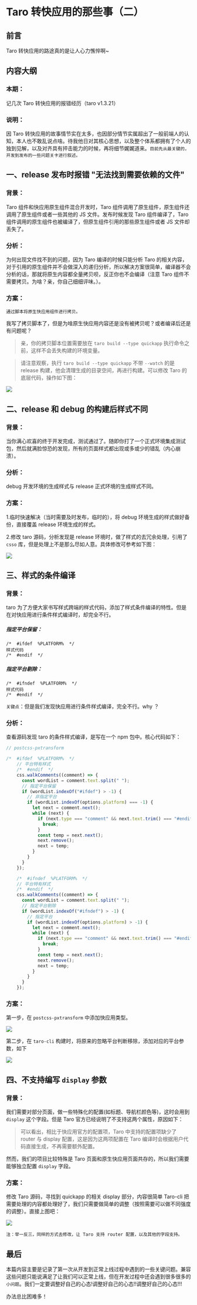 # Taro 转快应用的那些事（二）

## 前言

Taro 转快应用的路途真的是让人心力憔悴啊~

## 内容大纲

### 本期：

记几次 Taro 转快应用的报错经历（taro v1.3.21）

### 说明：

因 Taro 转快应用的故事情节实在太多，也因部分情节实属超出了一般前端人的认知，本人也不敢乱说点啥。待我他日对其核心思想，以及整个体系都拥有了个人的独到见解，以及对齐具有抨击能力的时候，再将细节娓娓道来。`目前先从最关键的，开发到发布的一些问题关卡进行叙述。`

## 一、release 发布时报错 "无法找到需要依赖的文件"

### 背景：

Taro 组件和快应用原生组件混合开发时，Taro 组件调用了原生组件，原生组件还调用了原生组件或者一些其他的 JS 文件。发布时候发现 Taro 组件编译了，Taro 组件调用的原生组件也被编译了，但原生组件引用的那些原生组件或者 JS 文件却丢失了。

### 分析：

为何出现文件找不到的问题，因为 Taro 编译的时候只能分析 Taro 的相关内容，对于引用的原生组件并不会做深入的递归分析，所以解决方案很简单，编译器不会分析的话，那就将原生内容都全量拷贝呗，反正你也不会编译（注意 Taro 组件不需要拷贝。为啥？亲，你自己细细评味。）。

### 方案：

`通过脚本将原生快应用组件进行拷贝。`

我写了拷贝脚本了，但是为啥原生快应用内容还是没有被拷贝呢？或者编译后还是有问题呢？

> 亲，你的拷贝脚本位置需要放在 `taro build --type quickapp` 执行命令之前，这样不会丢失构建的环境变量。

> 请注意观察，执行 `taro build --type quickapp` 不带 `--watch` 的是 release 构建，他会清理生成的目录空间，再进行构建。可以修改 Taro 的底层代码，操作如下图：

<img src="https://dbz-images.oss-cn-beijing.aliyuncs.com/blog/%E6%9E%84%E5%BB%BA%E6%B8%85%E7%90%86.png" />

## 二、release 和 debug 的构建后样式不同

### 背景：

当你满心欢喜的终于开发完成，测试通过了。随即你打了一个正式环境集成测试包，然后就满脸惊恐的发现，所有的页面样式都出现或多或少的错乱（内心崩溃）。

### 分析：

debug 开发环境的生成样式与 release 正式环境的生成样式不同。

### 方案：

1.临时快速解决（当时需要及时发布，临时的），将 debug 环境生成的样式做好备份，直接覆盖 release 环境生成的样式。

2.修改 taro 源码，分析发现是 release 环境时，做了样式的去冗余处理，引用了 `csso` 库，但是处理上不是那么尽如人意。具体修改可参考如下图：

<img src="https://dbz-images.oss-cn-beijing.aliyuncs.com/blog/%E6%A0%B7%E5%BC%8F%E5%8E%BB%E5%86%97%E4%BD%99.png"/>

## 三、样式的条件编译

### 背景：

taro 为了方便大家书写样式跨端的样式代码，添加了样式条件编译的特性。但是在对快应用进行条件样式编译时，却完全不行。

##### 指定平台保留：

```
/*  #ifdef  %PLATFORM%  */
样式代码
/*  #endif  */
```

##### 指定平台剔除：

```
/*  #ifndef  %PLATFORM%  */
样式代码
/*  #endif  */
```

`关键点`：但是我们发现快应用进行条件样式编译，完全不行。why ？

### 分析：

查看源码发现 taro 的条件样式编译，是写在一个 npm 包中。核心代码如下：

```javascript
// postcss-pxtransform

/*  #ifdef  %PLATFORM%  */
    // 平台特有样式
    /*  #endif  */
    css.walkComments((comment) => {
      const wordList = comment.text.split(" ");
      // 指定平台保留
      if (wordList.indexOf("#ifdef") > -1) {
        // 非指定平台
        if (wordList.indexOf(options.platform) === -1) {
          let next = comment.next();
          while (next) {
            if (next.type === "comment" && next.text.trim() === "#endif") {
              break;
            }
            const temp = next.next();
            next.remove();
            next = temp;
          }
        }
      }
    });

    /*  #ifndef  %PLATFORM%  */
    // 平台特有样式
    /*  #endif  */
    css.walkComments((comment) => {
      const wordList = comment.text.split(" ");
      // 指定平台剔除
      if (wordList.indexOf("#ifndef") > -1) {
        // 指定平台
        if (wordList.indexOf(options.platform) > -1) {
          let next = comment.next();
          while (next) {
            if (next.type === "comment" && next.text.trim() === "#endif") {
              break;
            }
            const temp = next.next();
            next.remove();
            next = temp;
          }
        }
      }
    });
```

### 方案：

第一步，在 `postcss-pxtransform` 中添加快应用类型。

<img src="https://dbz-images.oss-cn-beijing.aliyuncs.com/blog/postcss-pxtransform%E4%BF%AE%E6%94%B9.png" />

第二步，在 `taro-cli` 构建时，将原来的忽略平台判断移除，添加对应的平台参数，如下

<img src="https://dbz-images.oss-cn-beijing.aliyuncs.com/blog/taro%E6%A0%B7%E5%BC%8F%E6%9D%A1%E4%BB%B6%E7%BC%96%E8%AF%91.png" />

## 四、不支持编写 `display` 参数

### 背景：

我们需要对部分页面，做一些特殊化的配置(如标题、导航栏颜色等)，这时会用到 `display` 这个字段。但是 Taro 官方已经说明了不支持这两个属性，原因如下：
>可以看出，相比于快应用官方的配置项，Taro 中支持的配置项缺少了 router 与 display 配置，这是因为这两项配置在 Taro 编译时会根据用户代码直接生成，不再需要额外配置。

然而，我们的项目比较特殊是 Taro 页面和原生快应用页面共存的，所以我们需要能够独立配置 `display` 字段。

### 方案：

修改 Taro 源码，寻找到 quickapp 的相关 display 部分，内容很简单 Taro-cli 把需要处理的内容都处理好了，我们只需要做简单的调整（按照需要可以做不同强度的调整）。直接上图吧：

<img src="https://dbz-images.oss-cn-beijing.aliyuncs.com/blog/qa-display.png" />

`注：举一反三，同样的方式去修改，让 Taro 支持 router 配置，以及其他的字段支持。`

## 最后

本篇内容主要是记录了第一次从开发到正常上线过程中遇到的一些关键问题。兼容这些问题只能说满足了让我们可以正常上线，但在开发过程中还会遇到很多很多的`小问题`。我们一定要调整好自己的心态!调整好自己的心态!!调整好自己的心态!!!

办法总比困难多！
